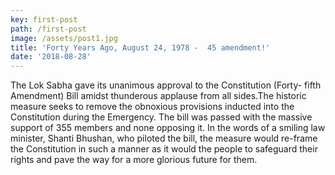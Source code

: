 ```yaml
---
key: first-post
path: /first-post
image: /assets/post1.jpg
title: 'Forty Years Ago, August 24, 1978 -  45 amendment!'
date: '2018-08-28'
---
```


The Lok Sabha gave its unanimous approval to the Constitution (Forty- fifth Amendment) Bill amidst thunderous applause from all sides.The historic measure seeks to remove the obnoxious provisions inducted into the Constitution during the Emergency. The bill was passed with the massive support of 355 members and none opposing it. In the words of a smiling law minister, Shanti Bhushan, who piloted the bill, the measure would re-frame the Constitution in such a manner as it would the people to safeguard their rights and pave the way for a more glorious future for them.
